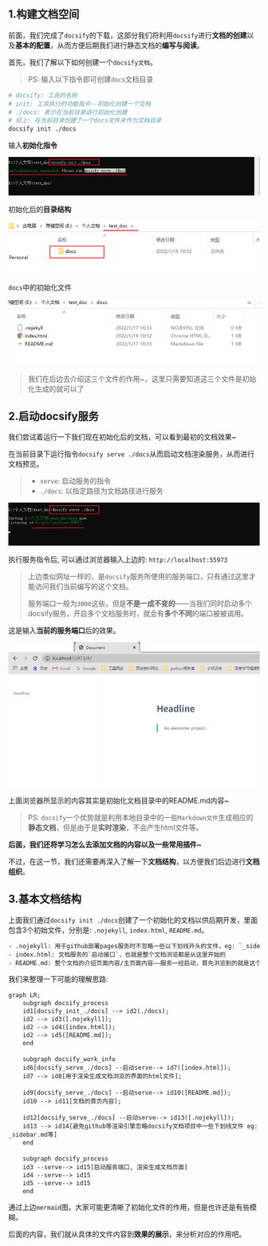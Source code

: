 ## 1.构建文档空间

前面，我们完成了`docsify`的下载，这部分我们将利用`docsify`进行**文档的创建**以及**基本的配置**，从而方便后期我们进行静态文档的**编写与阅读**。

首先，我们了解以下如何创建一个`docsify文档`。

> PS: 输入以下指令即可创建`docs`文档目录

```bash
# docsify: 工具的名称
# init: 工具执行的功能指令--初始化创建一个文档
# ./docs: 表示在当前目录进行初始化创建
# 综上: 在当前目录创建了一个docs文件夹作为文档目录
docsify init ./docs
```

输入**初始化指令**

![image-20220119195251409](初始化构建.assets/image-20220119195251409.png)

初始化后的**目录结构**

![image-20220119195412707](初始化构建.assets/image-20220119195412707.png)

`docs`中的初始化文件

![image-20220119195454829](初始化构建.assets/image-20220119195454829.png)

> 我们在后边去介绍这三个文件的作用~，这里只需要知道这三个文件是初始化生成的就可以了

## 2.启动docsify服务

我们尝试着运行一下我们现在初始化后的文档，可以看到最初的文档效果~

在当前目录下运行指令`docsify serve ./docs`从而启动文档渲染服务，从而进行文档预览。

> - `serve`: 启动服务的指令
> - `./docs`: 以指定路径为文档路径进行服务

![image-20220119200012060](初始化构建.assets/image-20220119200012060.png)

执行服务指令后, 可以通过浏览器输入上边的: `http://localhost:55973`

> 上边类似网址一样的，是`docsify`服务所使用的服务端口，只有通过这里才能访问我们当前编写的这个文档。
>
> 服务端口一般为`3000`这些，但是**不是一成不变的**——当我们同时启动多个docsify服务，开启多个文档服务时，就会有**多个不同**的端口被被调用。

这是输入**当前的服务端口**后的效果。

![image-20220119195944862](初始化构建.assets/image-20220119195944862.png)



上面浏览器所显示的内容其实是初始化文档目录中的README.md内容~

> PS: `docsify`一个优势就是利用本地目录中的一些`Markdown文件`生成相应的**静态文档**，但是由于是**实时渲染**，不会产生html文件等。

**后面，我们还将学习怎么去添加文档的内容以及一些常用插件~**

不过，在这一节，我们还需要再深入了解一下**文档结构**，以方便我们后边进行**文档组织**。

## 3.基本文档结构

上面我们通过`docsify init ./docs`创建了一个初始化的文档以供后期开发，里面包含3个初始文件，分别是: `.nojekyll`, `index.html`, `README.md`。

```bash
- .nojekyll: 用于github部署pages服务时不忽略一些以下划线开头的文件，eg: `_sidebar.md`
- index.html: 文档服务的`启动接口`，也就是整个文档浏览都是从这里开始的
- README.md: 整个文档的介绍页面内容/主页面内容——服务一经启动，首先浏览到的就是这个Markdown文件中的内容
```

我们来整理一下可能的理解思路:

```mermaid
graph LR;
	subgraph docsify_process
	id1[docsify_init_./docs] --> id2(./docs);
	id2 --> id3([.nojekyll]);
	id2 --> id4([index.html]);
	id2 --> id5([README.md]);
	end
	
	subgraph docsify_work_info
	id6[docsify_serve_./docs] --启动serve--> id7([index.html]);
	id7 --> id8[用于渲染生成文档浏览的界面的html文件];
	
	id9[docsify_serve_./docs] --启动serve--> id10([README.md]);
	id10 --> id11[文档的首页内容];
	
	id12[docsify_serve_./docs] --启动serve--> id13([.nojekyll]);
	id13 --> id14[避免github等渲染引擎忽略docsify文档项目中一些下划线文件 eg: _sidebar.md等]
	end
	
	subgraph docsify_process
	id3 --serve--> id15[启动服务端口, 渲染生成文档页面]
	id4 --serve--> id15
	id5 --serve--> id15
	end
```

通过上边`mermaid`图，大家可能更清晰了初始化文件的作用，但是也许还是有些模糊。

后面的内容，我们就从具体的文件内容到**效果的展示**，来分析对应的作用吧。